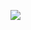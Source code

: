 [![](https://github.com/fiji/Series_Labeler/actions/workflows/build-main.yml/badge.svg)](https://github.com/fiji/Series_Labeler/actions/workflows/build-main.yml)

